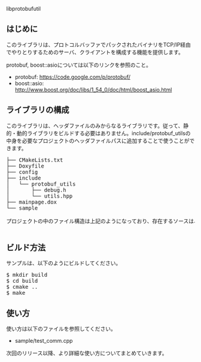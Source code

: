 libprotobufutil

はじめに
------------

このライブラリは、プロトコルバッファでパックされたバイナリをTCP/IP経由でやりとりするためのサーバ、クライアントを構成する機能を提供します。

protobuf, boost::asioについては以下のリンクを参照のこと。

* protobuf: https://code.google.com/p/protobuf/
* boost::asio: http://www.boost.org/doc/libs/1_54_0/doc/html/boost_asio.html

ライブラリの構成
----------------------

このライブラリは、ヘッダファイルのみからなるライブラリです。従って、静的・動的ライブラリをビルドする必要はありません。include/protobuf_utilsの中身を必要なプロジェクトのヘッダファイルパスに追加することで使うことができます。

<pre>
├── CMakeLists.txt
├── Doxyfile
├── config
├── include
│   └── protobuf_utils
│       ├── debug.h
│       └── utils.hpp
├── mainpage.dox
└── sample

プロジェクトの中のファイル構造は上記のようになっており、存在するソースは、このライブラリの使い方を示すサンプルのみになっています。

</pre>

ビルド方法
---------------

サンプルは、以下のようにビルドしてください。

<pre>
$ mkdir build
$ cd build
$ cmake ..
$ make
</pre>

使い方
--------

使い方は以下のファイルを参照してください。

* sample/test_comm.cpp

次回のリリース以降、より詳細な使い方についてまとめていきます。

